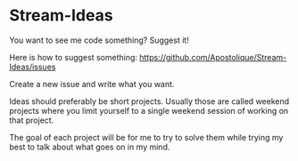 # Stream-Ideas
You want to see me code something? Suggest it!

Here is how to suggest something: https://github.com/Apostolique/Stream-Ideas/issues

Create a new issue and write what you want.

Ideas should preferably be short projects. Usually those are called weekend projects where you limit yourself to a single weekend session of working on that project.

The goal of each project will be for me to try to solve them while trying my best to talk about what goes on in my mind.
